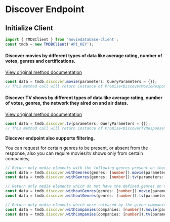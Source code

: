 # Discover Endpoint
## Initialize Client
```ts
import { TMDBClient } from 'moviedatabase-client';
const tmdb = new TMDBClient('API_KEY');
```


#### Discover movies by different types of data like average rating, number of votes, genres and certifications.
[View original method documentation](https://developers.themoviedb.org/3/discover/movie-discover)
```ts
const data = tmdb.discover.movie(parameters: QueryParameters = {});
// This method call will return instance of Promise<DiscoverMovieResponse>
```
#### Discover TV shows by different types of data like average rating, number of votes, genres, the network they aired on and air dates.
[View original method documentation](https://developers.themoviedb.org/3/discover/tv-discover)
```ts
const data = tmdb.discover.tv(parameters: QueryParameters = {});
// This method call will return instance of Promise<DiscoverTVResponse>
```


**Discover endpoint also supports filtering.**   

You can request for certain genres to be present, or absent from the response, also you can require movies/tv shows only from certain companies;
```ts
// Return only media elements with the following genres present on them
const data = tmdb.discover.withGenres(genres: [number]).movie(parameters: QueryParameters = {});
const data = tmdb.discover.withGenres(genres: [number]).tv(parameters: QueryParameters = {});

// Return only media elements which do not have the defined genres on them
const data = tmdb.discover.withoutGenres(genres: [number]).movie(parameters: QueryParameters = {});
const data = tmdb.discover.withoutGenres(genres: [number]).tv(parameters: QueryParameters = {});

// Return only media elements which were released by the given companies
const data = tmdb.discover.withCompanies(companies: [number]).movie(parameters: QueryParameters = {});
const data = tmdb.discover.withCompanies(companies: [number]).tv(parameters: QueryParameters = {});
```
